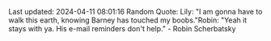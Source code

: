 Last updated: 2024-04-11 08:01:16
Random Quote: Lily: "I am gonna have to walk this earth, knowing Barney has touched my boobs."Robin: "Yeah it stays with ya. His e-mail reminders don't help." - Robin Scherbatsky